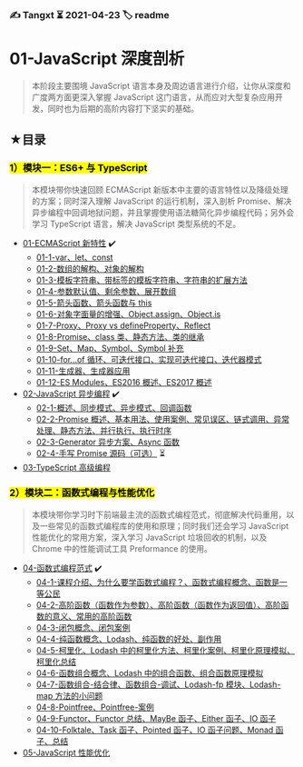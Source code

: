 ### ✍️ Tangxt ⏳ 2021-04-23 🏷️ readme

# 01-JavaScript 深度剖析

> 本阶段主要围境 JavaScript 语言本身及周边语言进行介绍，让你从深度和广度两方面更深入掌握 JavaScript 这门语言，从而应对大型复杂应用开发，同时也为后期的高阶内容打下坚实的基础。

## ★目录

### <mark>1）模块一：ES6+ 与 TypeScript</mark>

> 本模块带你快速回顾 ECMAScript 新版本中主要的语言特性以及降级处理的方案；同时深入理解 JavaScript 的运行机制，深入剖析 Promise、解决异步编程中回调地狱问题，并且掌握使用语法糖简化异步编程代码；另外会学习 TypeScript 语言，解决 JavaScript 类型系统的不足。

- [01-ECMAScript 新特性](./01.md) ✔️
  - [01-1-var、let、const](./01-1.md)
  - [01-2-数组的解构、对象的解构](./01-2.md)
  - [01-3-模板字符串、带标签的模板字符串、字符串的扩展方法](./01-3.md)
  - [01-4-参数默认值、剩余参数、展开数组](./01-4.md)
  - [01-5-箭头函数、箭头函数与 this](./01-5.md)
  - [01-6-对象字面量的增强、Object.assign、Object.is](./01-6.md)
  - [01-7-Proxy、Proxy vs defineProperty、Reflect](./01-7.md)
  - [01-8-Promise、class 类、静态方法、类的继承](./01-8.md)
  - [01-9-Set、Map、Symbol、Symbol 补充](./01-9.md)
  - [01-10-for...of 循环、可迭代接口、实现可迭代接口、迭代器模式](./01-10.md)
  - [01-11-生成器、生成器应用](./01-11.md)
  - [01-12-ES Modules、ES2016 概述、ES2017 概述](./01-12.md)
- [02-JavaScript 异步编程](./02.md) ✔️
  - [02-1-概述、同步模式、异步模式、回调函数](./02-1.md)
  - [02-2-Promise 概述、基本用法、使用案例、常见误区、链式调用、异常处理、静态方法、并行执行、执行时序](./02-2.md)
  - [02-3-Generator 异步方案、Async 函数](./02-3.md)
  - [02-4-手写 Promise 源码（可选）](./01-4.md) ⏳
- [03-TypeScript 高级编程](./03.md)

### <mark>2）模块二：函数式编程与性能优化</mark>

> 本模块带你学习时下前端最主流的函数式编程范式，彻底解决代码重用，以及一些常见的函数式编程库的使用和原理；同时我们还会学习 JavaScript 性能优化的常用方案，深入学习 JavaScript 垃圾回收的机制，以及 Chrome 中的性能调试工具 Preformance 的使用。

- [04-函数式编程范式](./04.md) ✔️
  - [04-1-课程介绍、为什么要学函数式编程？、函数式编程概念、函数是一等公民](./04-1.md)
  - [04-2-高阶函数（函数作为参数）、高阶函数（函数作为返回值）、高阶函数的意义、常用的高阶函数](./04-2.md)
  - [04-3-闭包概念、闭包案例](./04-3.md)
  - [04-4-纯函数概念、Lodash、纯函数的好处、副作用](./04-4.md)
  - [04-5-柯里化、Lodash 中的柯里化方法、柯里化案例、柯里化原理模拟、柯里化总结](./04-5.md)
  - [04-6-函数组合概念、Lodash 中的组合函数、组合函数原理模拟](./04-6.md)
  - [04-7-函数组合-结合律、函数组合-调试、Lodash-fp 模块、Lodash-map 方法的小问题](./04-7.md)
  - [04-8-Pointfree、Pointfree-案例](./04-8.md)
  - [04-9-Functor、Functor 总结、MayBe 函子、Either 函子、IO 函子](./04-9.md)
  - [04-10-Folktale、Task 函子、Pointed 函子、IO 函子问题、Monad 函子、总结](./04-10.md)
- [05-JavaScript 性能优化](./05.md)
